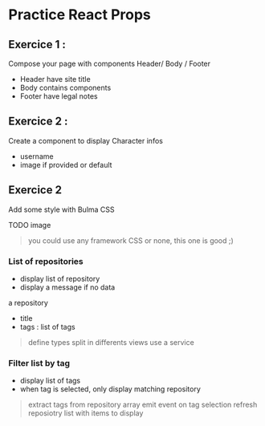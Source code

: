 # Practice React Props

## Exercice 1 :

Compose your page with components Header/ Body / Footer 

* Header have site title
* Body contains components
* Footer have legal notes


## Exercice 2 :

Create a component to display Character infos

* username
* image if provided or default


## Exercice 2 

Add some style with Bulma CSS

TODO image 

> you could use any framework CSS or none, this one is good ;)


### List of repositories

* display list of repository
* display  a message if no data

a repository

* title
* tags : list of tags

> define types 
> split in differents views
> use a service


### Filter list by tag

* display list of tags
* when tag is selected, only  display matching repository

> extract tags from repository array
> emit event on tag selection
> refresh reposiotry list with items to display

